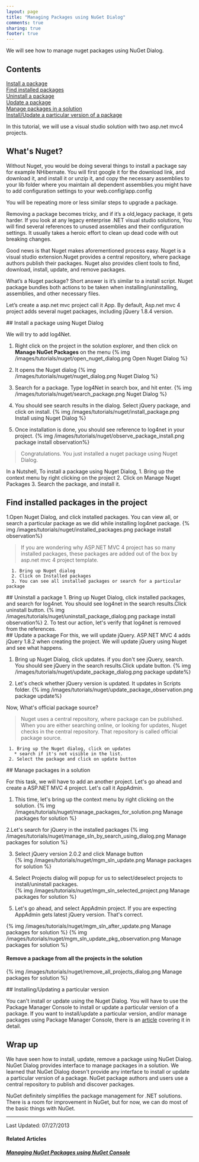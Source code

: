 ```yaml
---
layout: page
title: "Managing Packages using NuGet Dialog"
comments: true
sharing: true
footer: true
---
```

 
We will see how to manage nuget packages using NuGet Dialog. 

## Contents
<div>
<div><a href="#install-using-dialog">Install a package</a></div>
<div><a href="#installed-packages-using-dialog">Find installed packages</a></div>
<div><a href="#uninstall-package-using-dialog">Uninstall a package</a></div>
<div><a href="#update-package-using-dialog">Update a package</a></div>
<div><a href="#manage-solutionwide-packages-using-dialog">Manage packages in a solution</a></div>
<div><a href="#get-package-particular-version"> Install/Update a particular version of a package</a></div>
</div>



  In this tutorial, we will use a visual studio solution with two asp.net mvc4 projects. 

## What's Nuget?


 Without Nuget, you would be doing several things to install a package say for example NHibernate. You will first google it for the download link, and download it, and install it or unzip it, and copy the necessary assemblies to your lib folder where you maintain all dependent assemblies.you might have to add configuration settings to your web.config/app.config

You will be repeating more or less similar steps to upgrade a package.

Removing a package becomes tricky, and if it’s a old,legacy package, it gets harder. If you look at any legacy enterprise .NET visual studio solutions, You will find several references to unused assemblies and their configuration settings. It usually takes a heroic effort to clean up dead code with out breaking changes.

Good news is that Nuget makes aforementioned process easy. Nuget is a visual studio extension.Nuget provides a central repository, where package authors publish their packages. Nuget also provides client tools to find, download, install, update, and remove packages.

What’s a Nuget package? Short answer is it’s similar to a install script. Nuget package bundles both actions to be taken when installing/uninstalling, assemblies, and other necessary files.

Let’s create a asp.net mvc project call it App. By default, Asp.net mvc 4 project adds several nuget packages, including jQuery 1.8.4 version.


<div id="install-using-dialog"></div>
##  Install a package using Nuget Dialog

We will try to add log4Net.

  1. Right click on the project in the solution explorer, and then
   click on **Manage NuGet Packages** on the menu
   {% img /images/tutorials/nuget/open_nuget_dialog.png Open Nuget Dialog %} 


  2. It opens the Nuget dialog 
   {% img /images/tutorials/nuget/nuget_dialog.png Nuget Dialog %} 


  3. Search for a package. Type log4Net in search box, and hit enter. 
   {% img /images/tutorials/nuget/search_package.png Nuget Dialog %} 

  4. You should see search results in the dialog. Select jQuery package, and click on install.
   {% img /images/tutorials/nuget/install_package.png Install using Nuget Dialog %} 
  
  5. Once installation is done, you should see reference to log4net in your project. 
     {% img /images/tutorials/nuget/observe_package_install.png package install observation%}
   
  
>  Congratulations. You just installed a nuget package using Nuget Dialog.
    
In a Nutshell, To install a package using Nuget Dialog,
      1. Bring up the context menu by right clicking on the project
      2. Click on Manage Nuget Packages
      3. Search the package, and install it. 


<div id="installed-packages-using-dialog"></div>

##  Find installed packages in the project
  
1.Open Nuget Dialog, and click installed packages. You can view all, or search a particular package as we did while installing log4net package. 
     {% img /images/tutorials/nuget/installed_packages.png package install observation%}
  >   If you are wondering why ASP.NET MVC 4 project has so many installed packages, these packages are added out of the box by asp.net mvc 4 project template.
      
      1. Bring up Nuget dialog
      2. Click on Installed packages
      3. You can see all installed packages or search for a particular package

<div id="uninstall-package-using-dialog"></div>
## Uninstall a package
  1. Bring up Nuget Dialog, click installed packages, and search for log4net.
     You should see log4net in the search results.Click uninstall button.
     {% img /images/tutorials/nuget/uninstall_package_dialog.png package install observation%}
  2. To test our action, let's verify that log4net is removed from the references.
 
<div id="update-package-using-dialog"></div>
## Update a package 
  For this, we will update jQuery. ASP.NET MVC 4 adds jQuery 1.8.2 when creating the project. We will update jQuery using Nuget and see what happens.

  1. Bring up Nuget Dialog, click updates. if you don't see jQuery, search.
     You should see jQuery in the search results.Click update button.
     {% img /images/tutorials/nuget/update_package_dialog.png package update%}
 
  2. Let's check whether jQuery version is updated. It updates in Scripts folder. 
     {% img /images/tutorials/nuget/update_package_observation.png package update%}

  Now, What's official package source? 
 
> Nuget uses a central repository, where package can be published. When you are either searching online, or looking for updates, Nuget checks in the central repository. That repository is called official package source. 

     1. Bring up the Nuget dialog, click on updates 
       * search if it's not visible in the list. 
     2. Select the package and click on update button



<div id="manage-solutionwide-packages-using-dialog"></div>
## Manage packages in a solution

For this task, we will have to add an another project. Let's go ahead and create a ASP.NET MVC 4 project. Let's call it AppAdmin.
    
  1. This time, let's bring up the context menu by right clicking on the solution.
 {% img /images/tutorials/nuget/manage_packages_for_solution.png Manage packages for solution %}

  2.Let's search for jQuery in the installed packages
 {% img /images/tutorials/nuget/manage_sln_by_search_using_dialog.png Manage packages for solution %}
  
  3. Select jQuery version 2.0.2 and click Manage button   
 {% img /images/tutorials/nuget/mgm_sln_update.png Manage packages for solution %}
  
  3. Select Projects dialog will popup for us to select/deselect projects to install/uninstall packages.   
 {% img /images/tutorials/nuget/mgm_sln_selected_project.png Manage packages for solution %}
 
  4. Let's go ahead, and select AppAdmin project. If you are expecting AppAdmin gets latest jQuery version. That's correct.
 
{% img /images/tutorials/nuget/mgm_sln_after_update.png Manage packages for solution %}
{% img /images/tutorials/nuget/mgm_sln_update_pkg_observation.png Manage packages for solution %}

#### Remove a package from all the projects in the solution
{% img /images/tutorials/nuget/remove_all_projects_dialog.png Manage packages for solution %}

<div id="get-package-particular-version"></div>
## Installing/Updating a particular version 

   You can't install or update using the Nuget Dialog. You will have to use the Package Manager Console to install or update a particular version of a package.
If you want to install/update a particular version, and/or manage packages using Package Manager Console, there is an [article](using-console/) covering it in detail. 


## Wrap up

  We have seen how to install, update, remove a package using NuGet Dialog. NuGet Dialog provides interface to manage packages in a solution. We learned that NuGet Dialog doesn't provide any interface to install or update  a particular version of a package. NuGet package authors and users use a central repository to publish and discover packages. 
  
  NuGet definitely simplifies the package management for .NET solutions. There is a room for improvement in NuGet, but for now, we can do most of the basic things with NuGet.


---
Last Updated: 07/27/2013

#### Related Articles
##### [Managing NuGet Packages using NuGet Console](../using-console)
  
